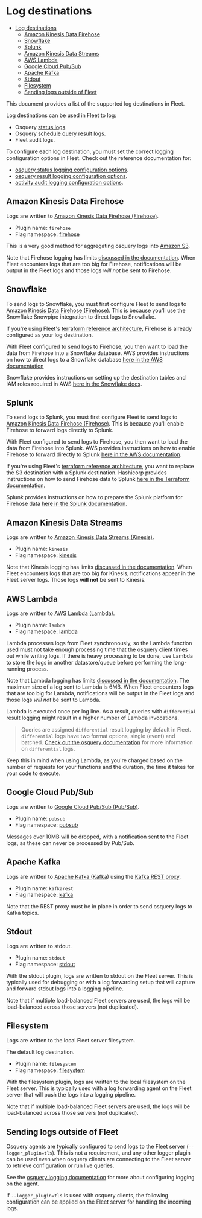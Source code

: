 # Log destinations

- [Log destinations](#log-destinations)
  - [Amazon Kinesis Data Firehose](#amazon-kinesis-data-firehose)
  - [Snowflake](#snowflake)
  - [Splunk](#splunk)
  - [Amazon Kinesis Data Streams](#amazon-kinesis-data-streams)
  - [AWS Lambda](#aws-lambda)
  - [Google Cloud Pub/Sub](#google-cloud-pubsub)
  - [Apache Kafka](#apache-kafka)
  - [Stdout](#stdout)
  - [Filesystem](#filesystem)
  - [Sending logs outside of Fleet](#sending-logs-outside-of-fleet)

This document provides a list of the supported log destinations in Fleet.

Log destinations can be used in Fleet to log:
- Osquery [status logs](https://osquery.readthedocs.io/en/stable/deployment/logging/#status-logs).
- Osquery [schedule query result logs](https://osquery.readthedocs.io/en/stable/deployment/logging/#results-logs).
- Fleet audit logs. 

To configure each log destination, you must set the correct logging configuration options in Fleet.
Check out the reference documentation for:
  - [osquery status logging configuration options](https://fleetdm.com/docs/deploying/configuration#osquery-status-log-plugin).
  - [osquery result logging configuration options](https://fleetdm.com/docs/deploying/configuration#osquery-result-log-plugin).
  - [activity audit logging configuration options](https://fleetdm.com/docs/deploying/configuration#activity_audit_log_plugin).

## Amazon Kinesis Data Firehose

Logs are written to [Amazon Kinesis Data Firehose (Firehose)](https://aws.amazon.com/kinesis/data-firehose/).

- Plugin name: `firehose`
- Flag namespace: [firehose](https://fleetdm.com/docs/deploying/configuration#firehose)

This is a very good method for aggregating osquery logs into [Amazon S3](https://aws.amazon.com/s3/).

Note that Firehose logging has limits [discussed in the documentation](https://docs.aws.amazon.com/firehose/latest/dev/limits.html). When Fleet encounters logs that are too big for Firehose, notifications will be output in the Fleet logs and those logs _will not_ be sent to Firehose.

## Snowflake

To send logs to Snowflake, you must first configure Fleet to send logs to [Amazon Kinesis Data Firehose (Firehose)](#amazon-kinesis-data-firehose). This is because you'll use the Snowflake Snowpipe integration to direct logs to Snowflake.

If you're using Fleet's [terraform reference architecture](https://github.com/fleetdm/fleet/blob/main/infrastructure/dogfood/terraform/aws/firehose.tf), Firehose is already configured as your log destination.

With Fleet configured to send logs to Firehose, you then want to load the data from Firehose into a Snowflake database. AWS provides instructions on how to direct logs to a Snowflake database [here in the AWS documentation](https://docs.aws.amazon.com/prescriptive-guidance/latest/patterns/automate-data-stream-ingestion-into-a-snowflake-database-by-using-snowflake-snowpipe-amazon-s3-amazon-sns-and-amazon-kinesis-data-firehose.html)

Snowflake provides instructions on setting up the destination tables and IAM roles required in AWS [here in the Snowflake docs](https://docs.snowflake.com/en/user-guide/data-load-snowpipe-auto-s3.html#prerequisite-create-an-amazon-sns-topic-and-subscription).

## Splunk

To send logs to Splunk, you must first configure Fleet to send logs to [Amazon Kinesis Data Firehose (Firehose)](#amazon-kinesis-data-firehose). This is because you'll enable Firehose to forward logs directly to Splunk.

With Fleet configured to send logs to Firehose, you then want to load the data from Firehose into Splunk. AWS provides instructions on how to enable Firehose to forward directly to Splunk [here in the AWS documentation](https://docs.aws.amazon.com/firehose/latest/dev/create-destination.html#create-destination-splunk).

If you're using Fleet's [terraform reference architecture](https://github.com/fleetdm/fleet/blob/main/infrastructure/dogfood/terraform/aws), you want to replace the S3 destination with a Splunk destination. Hashicorp provides instructions on how to send Firehose data to Splunk [here in the Terraform documentation](https://registry.terraform.io/providers/hashicorp/aws/latest/docs/resources/kinesis_firehose_delivery_stream#splunk-destination).

Splunk provides instructions on how to prepare the Splunk platform for Firehose data [here in the Splunk documentation](https://docs.splunk.com/Documentation/AddOns/latest/Firehose/ConfigureFirehose).

## Amazon Kinesis Data Streams

Logs are written to [Amazon Kinesis Data Streams (Kinesis)](https://aws.amazon.com/kinesis/data-streams).

- Plugin name: `kinesis`
- Flag namespace: [kinesis](https://fleetdm.com/docs/deploying/configuration#kinesis)

Note that Kinesis logging has limits [discussed in the
documentation](https://docs.aws.amazon.com/kinesis/latest/dev/limits.html).
When Fleet encounters logs that are too big for Kinesis, notifications appear
in the Fleet server logs. Those logs **will not** be sent to Kinesis.

## AWS Lambda

Logs are written to [AWS Lambda (Lambda)](https://aws.amazon.com/lambda/).

- Plugin name: `lambda`
- Flag namespace: [lambda](https://fleetdm.com/docs/deploying/configuration#lambda)

Lambda processes logs from Fleet synchronously, so the Lambda function used must not take enough processing time that the osquery client times out while writing logs. If there is heavy processing to be done, use Lambda to store the logs in another datastore/queue before performing the long-running process.

Note that Lambda logging has limits [discussed in the
documentation](https://docs.aws.amazon.com/lambda/latest/dg/gettingstarted-limits.html). The maximum size of a log sent to Lambda is 6MB.
When Fleet encounters logs that are too big for Lambda, notifications will be
output in the Fleet logs and those logs _will not_ be sent to Lambda.

Lambda is executed once per log line. As a result, queries with `differential` result logging might result in a higher number of Lambda invocations.

> Queries are assigned `differential` result logging by default in Fleet. `differential` logs have two format options, single (event) and batched. [Check out the osquery documentation](https://osquery.readthedocs.io/en/stable/deployment/logging/#differential-logs) for more information on `differential` logs.

Keep this in mind when using Lambda, as you're charged based on the number of requests for your functions and the duration, the time it takes for your code to execute. 

## Google Cloud Pub/Sub

Logs are written to [Google Cloud Pub/Sub (Pub/Sub)](https://cloud.google.com/pubsub).

- Plugin name: `pubsub`
- Flag namespace: [pubsub](https://fleetdm.com/docs/deploying/configuration#pubsub)

Messages over 10MB will be dropped, with a notification sent to the Fleet logs, as these can never be processed by Pub/Sub.

## Apache Kafka

Logs are written to [Apache Kafka (Kafka)](https://kafka.apache.org/) using the [Kafka REST proxy](https://github.com/confluentinc/kafka-rest).

- Plugin name: `kafkarest`
- Flag namespace: [kafka](https://fleetdm.com/docs/deploying/configuration#kafka)

Note that the REST proxy must be in place in order to send osquery logs to Kafka topics. 

## Stdout

Logs are written to stdout.

- Plugin name: `stdout`
- Flag namespace: [stdout](https://fleetdm.com/docs/deploying/configuration#stdout)

With the stdout plugin, logs are written to stdout
on the Fleet server. This is typically used for debugging or with a log
forwarding setup that will capture and forward stdout logs into a logging
pipeline. 

Note that if multiple load-balanced Fleet servers are used, the logs
will be load-balanced across those servers (not duplicated).

## Filesystem

Logs are written to the local Fleet server filesystem.

The default log destination.

- Plugin name: `filesystem`
- Flag namespace: [filesystem](https://fleetdm.com/docs/deploying/configuration#filesystem)

With the filesystem plugin, logs are written to the local filesystem on the Fleet server. This is typically used with a log forwarding agent on the Fleet server that will push the logs into a logging pipeline. 

Note that if multiple load-balanced Fleet servers are used, the logs will be load-balanced across those servers (not duplicated).

## Sending logs outside of Fleet

Osquery agents are typically configured to send logs to the Fleet server (`--logger_plugin=tls`). This is not a requirement, and any other logger plugin can be used even when osquery clients are connecting to the Fleet server to retrieve configuration or run live queries. 

See the [osquery logging documentation](https://osquery.readthedocs.io/en/stable/deployment/logging/) for more about configuring logging on the agent.

If `--logger_plugin=tls` is used with osquery clients, the following configuration can be applied on the Fleet server for handling the incoming logs.

<meta name="pageOrderInSection" value="600">